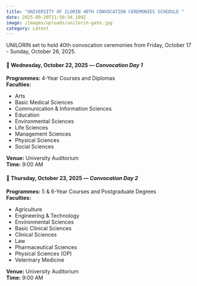 ```yaml
---
title: "UNIVERSITY OF ILORIN 40TH CONVOCATION CEREMONIES SCHEDULE "
date: 2025-09-20T11:50:34.109Z
image: /images/uploads/unilorin-gate.jpg
category: Latest
---
```

U﻿NILORIN set to hold 40th convocation ceremonies from Friday, October 17 - Sunday, October 26, 2025.

#### 📌 Wednesday, October 22, 2025 — *Convocation Day 1*

**Programmes:** 4-Year Courses and Diplomas\
**Faculties:**

* Arts
* Basic Medical Sciences
* Communication & Information Sciences
* Education
* Environmental Sciences
* Life Sciences
* Management Sciences
* Physical Sciences
* Social Sciences

**Venue:** University Auditorium\
**Time:** 9:00 AM

#### 📌 Thursday, October 23, 2025 — *Convocation Day 2*

**Programmes:** 5 & 6-Year Courses and Postgraduate Degrees\
**Faculties:**

* Agriculture
* Engineering & Technology
* Environmental Sciences
* Basic Clinical Sciences
* Clinical Sciences
* Law
* Pharmaceutical Sciences
* Physical Sciences (OP)
* Veterinary Medicine

**Venue:** University Auditorium\
**Time:** 9:00 AM